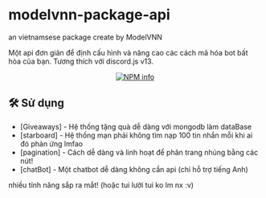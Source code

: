 # modelvnn-package-api
an vietnamsese package create by ModelVNN

Một api đơn giản để định cấu hình và nâng cao các cách mã hóa bot bất hòa của bạn. Tương thích với discord.js v13.

<div align="center">
  <p>
    <a href="https://nodei.co/npm/modelvnn-package
/"><img src="https://nodei.co/npm/modelvnn-package.png?downloads=true&stars=true" alt="NPM info" /></a>
  </p>
</div>

## 🛠 Sử dụng

-   [Giveaways] - Hệ thống tặng quà dễ dàng với mongodb làm dataBase
-   [starboard] - Hệ thống mạn phải không tìm nạp 100 tin nhắn mỗi khi ai đó phản ứng lmfao
-   [pagination] - Cách dễ dàng và linh hoạt để phân trang nhúng bằng các nút!
-   [chatBot] - Một chatbot dễ dàng không cần api (chỉ hỗ trợ tiếng Anh)

nhiều tính năng sắp ra mắt! (hoặc tui lười tui ko lm nx :v)
